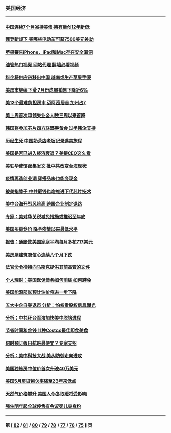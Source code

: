 ### 美国经济
---
#### [中国连续7个月减持美债 持有量创12年新低](../../pages/ncid1078158/n13805844.md?08200445) 
#### [拜登新规下 买哪些电动车可获7500美元补助](../../pages/ncid1078158/n13805753.md?08200445) 
#### [苹果警告iPhone、iPad和Mac存在安全漏洞](../../pages/ncid1078158/n13805570.md?08200445) 
#### [油管热门视频 网站代理 翻墙必看视频](http://209.222.30.114:81/youtube.html?08200445)
#### [科企将供应链移出中国 越南或生产苹果手表](../../pages/ncid1078158/n13805458.md?08200445) 
#### [美房市继续下滑 7月份成屋销售下降近6%](../../pages/ncid1078158/n13805444.md?08200445) 
#### [美12个最难负担房市 迈阿密居首 加州占7](../../pages/ncid1078158/n13805531.md?08200445) 
#### [美上周首次申领失业金人数三周以来首降](../../pages/ncid1078158/n13805402.md?08200445) 
#### [韩国将参加芯片四方联盟筹备会 过半韩企支持](../../pages/ncid1078158/n13805246.md?08200445) 
#### [历经生死 中国奶茶店老板记录逃美旅程](../../pages/ncid1078158/n13805185.md?08200445) 
#### [美国是否已进入经济衰退？美银CEO这么看](../../pages/ncid1078158/n13805146.md?08200445) 
#### [美驻华使馆密集发文 批中共改变台海现状](../../pages/ncid1078158/n13805136.md?08200445) 
#### [疫情再造创业潮 穿搭品味也能变现金](../../pages/ncid1078158/n13804846.md?08200445) 
#### [被美掐脖子 中共砸钱也难推进下代芯片技术](../../pages/ncid1078158/n13804047.md?08200445) 
#### [美中台海开战风险高 跨国企业制定退路](../../pages/ncid1078158/n13804488.md?08200445) 
#### [专家：美对华关税减免措施或推迟至年底](../../pages/ncid1078158/n13804428.md?08200445) 
#### [美国买房竞价 降至疫情以来最低水平](../../pages/ncid1078158/n13804232.md?08200445) 
#### [报告：通胀使美国家庭平均每月多花717美元](../../pages/ncid1078158/n13804030.md?08200445) 
#### [美房屋建筑商信心连续八个月下跌](../../pages/ncid1078158/n13803285.md?08200445) 
#### [法官命令推特向马斯克提供其前高管的文件](../../pages/ncid1078158/n13803237.md?08200445) 
#### [个人理财：美国医保债务如何消除 如何避免](../../pages/ncid1078158/n13802360.md?08200445) 
#### [美国能源部长预计油价将进一步下降](../../pages/ncid1078158/n13802638.md?08200445) 
#### [五大中企自美退市 分析：怕权贵股权信息曝光](../../pages/ncid1078158/n13802666.md?08200445) 
#### [分析：中共环台军演加快美中脱钩进程](../../pages/ncid1078158/n13801526.md?08200445) 
#### [节省时间和金钱 11种Costco最佳即食美食](../../pages/ncid1078158/n13792525.md?08200445) 
#### [何时预订假日航班最便宜？专家支招](../../pages/ncid1078158/n13800768.md?08200445) 
#### [分析：美中科技大战 美从防御走向进攻](../../pages/ncid1078158/n13802014.md?08200445) 
#### [美国独栋房中位价首次升破40万美元](../../pages/ncid1078158/n13801423.md?08200445) 
#### [美国5月房贷拖欠率降至23年来低点](../../pages/ncid1078158/n13801217.md?08200445) 
#### [天然气价格攀升 美国人今冬取暖将受影响](../../pages/ncid1078158/n13800918.md?08200445) 
#### [强生明年起全球停售有争议婴儿爽身粉](../../pages/ncid1078158/n13800779.md?08200445) 

---
#### 第 [ [82](./82.md?08200445) / [81](./81.md?08200445) / [80](./80.md?08200445) / [79](./79.md?08200445) / [78](./78.md?08200445) / [77](./77.md?08200445) / [76](./76.md?08200445) / [75](./75.md?08200445) ] 页

